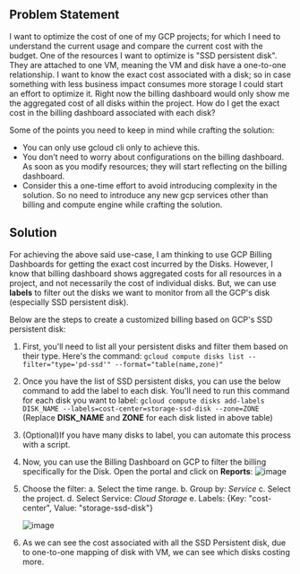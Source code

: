 ## Problem Statement
I want to optimize the cost of one of my GCP projects; for which I need to understand the current usage and compare the current cost with the budget. One of the resources I want to optimize is "SSD persistent disk". They are attached to one VM, meaning the VM and disk have a one-to-one relationship. I want to know the exact cost associated with a disk; so in case something with less business impact consumes more storage I could start an effort to optimize it. Right now the billing dashboard would only show me the aggregated cost of all disks within the project. How do I get the exact cost in the billing dashboard associated with each disk?

Some of the points you need to keep in mind while crafting the solution:

- You can only use gcloud cli only to achieve this.
- You don’t need to worry about configurations on the billing dashboard. As soon as you modify resources; they will start reflecting on the billing dashboard.
- Consider this a one-time effort to avoid introducing complexity in the solution. So no need to introduce any new gcp services other than billing and compute engine while crafting the solution.

## Solution
For achieving the above said use-case, I am thinking to use GCP Billing Dashboards for getting the exact cost incurred by the Disks. However, I know that billing dashboard shows aggregated costs for all resources in a project, and not necessarily the cost of individual disks. But, we can use **labels** to filter out the disks we want to monitor from all the GCP's disk (especially SSD persistent disk).

Below are the steps to create a customized billing based on GCP's SSD persistent disk: 

1. First, you'll need to list all your persistent disks and filter them based on their type. Here's the command:
  `gcloud compute disks list --filter="type='pd-ssd'" --format="table(name,zone)"`
2. Once you have the list of SSD persistent disks, you can use the below command to add the label to each disk. You'll need to run this command for each disk you want to label:
   `gcloud compute disks add-labels DISK_NAME --labels=cost-center=storage-ssd-disk --zone=ZONE` (Replace **DISK_NAME** and **ZONE** for each disk listed in above table)
3. (Optional)If you have many disks to label, you can automate this process with a script.
4. Now, you can use the Billing Dashboard on GCP to filter the billing specifically for the Disk. Open the portal and click on **Reports**: 
   ![image](https://github.com/user-attachments/assets/d63d13c9-e43c-4414-b64d-e133454a308d)

5. Choose the filter:
   a. Select the time range.
   b. Group by: *Service*
   c. Select the project.
   d. Select Service: *Cloud Storage*
   e. Labels: {Key: "cost-center", Value: "storage-ssd-disk"}

   ![image](https://github.com/user-attachments/assets/cab9ab52-6a0d-48a3-b491-0502830d5f2f)

6. As we can see the cost associated with all the SSD Persistent disk, due to one-to-one mapping of disk with VM, we can see which disks costing more.
